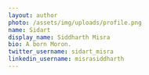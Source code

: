 ```yaml
---
layout: author
photo: /assets/img/uploads/profile.png
name: Sidart
display_name: Siddharth Misra
bio: A born Moron.
twitter_username: sidart_misra
linkedin_username: misrasiddharth
---
```


